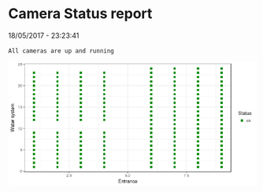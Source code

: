 Camera Status report
================
18/05/2017 - 23:23:41

    All cameras are up and running

![](camreport_files/figure-markdown_github/unnamed-chunk-2-1.png)
